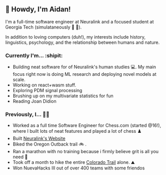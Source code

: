 ## 👋 Howdy, I'm Aidan!

I'm a full-time software engineer at Neuralink and a focused student at Georgia Tech (simulataneously 🛬 🛫).

In addition to loving computers (duh!), my interests include history, linguistics, psychology, and the relationship between humans and nature.

### Currently I'm... :shipit:
- Building neat software for of Neuralink's human studies 💻. My main focus right now is doing ML research and deploying novel models at scale.
- Working on react+wasm stuff.
- Exploring PDM signal processing
- Brushing up on my multivariate statistics for fun
- Reading Joan Didion

### Previously, I... 👨‍💻
- Worked as a full time Software Engineer for Chess.com (started @16!), where I built lots of neat features and played a lot of chess ♟️
- Built [Neuralink's Website](https://www.neuralink.com)
- Biked the Oregon Outback trail 🚲 .
- Ran a marathon with no training because i firmly believe grit is all you need 🏃
- Took off a month to hike the entire [Colorado Trail](https://coloradotrail.org) alone. ⛰️
- Won NuevaHacks III out of over 400 teams with some friendos
